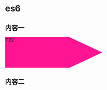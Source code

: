 <style>
.my {
    width: 400px;
    height: 100px; 
    background: 
        linear-gradient(0deg, transparent 0, deeppink 0)
        top left,
        linear-gradient(-155deg, transparent 80px, deeppink 0)
        top right,
        linear-gradient(-25deg, transparent 80px, deeppink 0)
        bottom right,
        linear-gradient(0deg, transparent 0, deeppink 0)
        bottom left;
    background-size: 50% 50%;
    background-repeat: no-repeat;
}
</style>
# es6

## 内容一
<div class="my">1122</div>

## 内容二